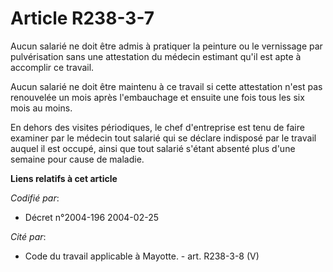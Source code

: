 # Article R238-3-7

Aucun salarié ne doit être admis à pratiquer la peinture ou le vernissage par pulvérisation sans une attestation du médecin
estimant qu'il est apte à accomplir ce travail.

Aucun salarié ne doit être maintenu à ce travail si cette attestation n'est pas renouvelée un mois après l'embauchage et
ensuite une fois tous les six mois au moins.

En dehors des visites périodiques, le chef d'entreprise est tenu de faire examiner par le médecin tout salarié qui se déclare
indisposé par le travail auquel il est occupé, ainsi que tout salarié s'étant absenté plus d'une semaine pour cause de
maladie.

**Liens relatifs à cet article**

_Codifié par_:

  - Décret n°2004-196 2004-02-25

_Cité par_:

  - Code du travail applicable à Mayotte. - art. R238-3-8 (V)

